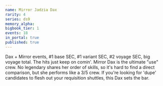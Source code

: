 ```yaml
---
name: Mirror Jadzia Dax
rarity: 4
series: ds9
memory_alpha:
bigbook_tier: 1
events: 18
in_portal: true
published: true
---
```


Dax + Mirror events, #1 base SEC, #1 variant SEC, #2 voyage SEC, big voyage total. The hits just keep on comin'. Mirror Dax is the ultimate "use" crew. No legendary shares her order of skills, so it's hard to find a direct comparison, but she performs like a 3/5 crew. If you're looking for 'dupe' candidates to flesh out your requisition shuttles, this Dax sets the bar.
